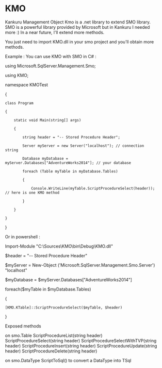 # KMO
Kankuru Management Object
Kmo is a .net library to extend SMO library. 
SMO is a powerful library provided by Microsoft but in Kankuru I needed more :)
In a near future, I'll extend more methods.

You just need to import KMO.dll in your smo project and you'll obtain more methods.

Example :
You can use KMO with SMO in C# :

using Microsoft.SqlServer.Management.Smo;

using KMO;

namespace KMOTest

{

    class Program
    
    {
    
        static void Main(string[] args)
        
        {
        
            string header = "-- Stored Procedure Header";
            
            Server myServer = new Server("localhost"); // connection string
            
            Database myDatabase = myServer.Databases["AdventureWorks2014"]; // your database
            
            foreach (Table myTable in myDatabase.Tables)
            
            {
            
                Console.WriteLine(myTable.ScriptProcedureSelect(header)); // here is one KMO method
                
            }
            
        }
        
    }
    
}


Or in powershell :

[System.Reflection.Assembly]::LoadWithPartialName('Microsoft.SqlServer.SMO')

Import-Module "C:\Sources\KMO\bin\Debug\KMO.dll"

$header = "-- Stored Procedure Header"

$myServer = New-Object ('Microsoft.SqlServer.Management.Smo.Server') "localhost"

$myDatabase = $myServer.Databases["AdventureWorks2014"]

foreach($myTable in $myDatabase.Tables)

{
 
    [KMO.KTable]::ScriptProcedureSelect($myTable, $header)

}


Exposed methods

on smo.Table
ScriptProcedureList(string header)
ScriptProcedureSelect(string header)
ScriptProcedureSelectWithTVP(string header)
ScriptProcedureInsert(string header)
ScriptProcedureUpdate(string header)
ScriptProcedureDelete(string header)

on smo.DataType
ScriptToSql() to convert a DataType into TSql